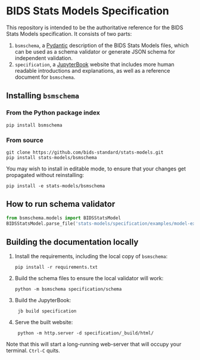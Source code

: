 # BIDS Stats Models Specification

This repository is intended to be the authoritative reference for the BIDS Stats Models
specification. It consists of two parts:

1) `bsmschema`, a [Pydantic](https://pydantic-docs.helpmanual.io/) description of the
   BIDS Stats Models files, which can be used as a schema validator or generate JSON
   schema for independent validation.
2) `specification`, a [JupyterBook](https://jupyterbook.org/) website that includes
   more human readable introductions and explanations, as well as a reference document
   for `bsmschema`.

## Installing `bsmschema`

### From the Python package index

```
pip install bsmschema
```

### From source

```
git clone https://github.com/bids-standard/stats-models.git
pip install stats-models/bsmschema
```

You may wish to install in editable mode, to ensure that your changes get propagated without
reinstalling:

```
pip install -e stats-models/bsmschema
```

## How to run schema validator

```python
from bsmschema.models import BIDSStatsModel
BIDSStatsModel.parse_file('stats-models/specification/examples/model-example_smdl.json')
```

## Building the documentation locally

1) Install the requirements, including the local copy of `bsmschema`:

   ```
   pip install -r requirements.txt
   ```

1) Build the schema files to ensure the local validator will work:

   ```
   python -m bsmschema specification/schema
   ```


1) Build the JupyterBook:

   ```
	jb build specification
   ```

1) Serve the built website:

   ```
	python -m http.server -d specification/_build/html/
   ```

Note that this will start a long-running web-server that will occupy your terminal. 
`Ctrl-C` quits.